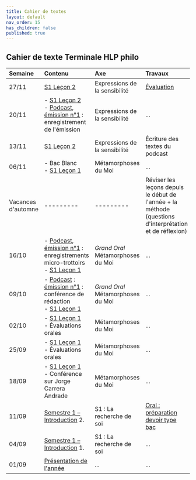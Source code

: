 ```yaml
---
title: Cahier de textes
layout: default
nav_order: 15
has_children: false
published: true
---
```

## Cahier de texte Terminale HLP philo 


| Semaine     | Contenu     |  Axe | Travaux |
| :------------------- | :-------------- | :-------- | :-------- |
|  27/11  |  [S1 Leçon 2](../S1L2/S1L2-0-0.html) | Expressions de la sensibilité | [Évaluation](../S1L2/S1L2-3.html#activité-évaluée) |
|  20/11  | - [S1 Leçon 2](../S1L2/S1L2-0-0.html) <br> - [Podcast, émission n°1](../podcast/pod1.html) : enregistrement de l'émission | Expressions de la sensibilité | ... |
|  13/11  |  [S1 Leçon 2](../S1L2/S1L2-0-0.html) | Expressions de la sensibilité | Écriture des textes du podcast |
|  06/11  |  - Bac Blanc <br> - [S1 Leçon 1](../S1L1/S1L1-0-0.html)  | Métamorphoses du Moi | ... |
| Vacances d'automne | ---------  | ---------  | Réviser les leçons depuis le début de l'année + la méthode (questions d'interprétation et de réflexion)     |
| 16/10   | - [Podcast, émission n°1](../podcast/pod1.html) : enregistrements micro-trottoirs <br> - [S1 Leçon 1](../S1L1/S1L1-0-0.html)  | *Grand Oral* <br> Métamorphoses du Moi      | ...     |
| 09/10   | - [Podcast](../podcast/pod0.html) : [émission n°1](../podcast/pod1.html) : conférence de rédaction <br> - [S1 Leçon 1](../S1L1/S1L1-0-0.html)      | *Grand Oral* <br> Métamorphoses du Moi      | ...     |
| 02/10   | - [S1 Leçon 1](../S1L1/S1L1-0-0.html)   <br> - Évaluations orales     | Métamorphoses du Moi     | ...     |
| 25/09   | - [S1 Leçon 1](../S1L1/S1L1-0-0.html)  <br> - Évaluations orales  | Métamorphoses du Moi     | ...     |
| 18/09   | - [S1 Leçon 1](../S1L1/S1L1-0-0.html)  <br> - Conférence sur Jorge Carrera Andrade    | Métamorphoses du Moi     | ...     |
| 11/09   | [Semestre 1 – Introduction](../S1L0/S1L0.html) 2.    | S1 : La recherche de soi     | [Oral : préparation <br> devoir type bac](../S1L0/S1L0-3.html)     |
| 04/09   | [Semestre 1 – Introduction](../S1L0/S1L0.html) 1.    | S1 : La recherche de soi     | ...     |
| 01/09  | [Présentation de l'année](../0_pre/presentation.html) | ...     | ...     |










